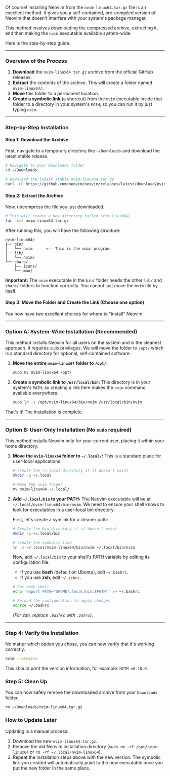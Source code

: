 Of course! Installing Neovim from the `nvim-linux64.tar.gz` file is an excellent method. It gives you a self-contained, pre-compiled version of Neovim that doesn't interfere with your system's package manager.

This method involves downloading the compressed archive, extracting it, and then making the `nvim` executable available system-wide.

Here is the step-by-step guide.

---

### Overview of the Process

1.  **Download** the `nvim-linux64.tar.gz` archive from the official GitHub releases.
2.  **Extract** the contents of the archive. This will create a folder named `nvim-linux64/`.
3.  **Move** this folder to a permanent location.
4.  **Create a symbolic link** (a shortcut) from the `nvim` executable inside that folder to a directory in your system's `PATH`, so you can run it by just typing `nvim`.

---

### Step-by-Step Installation

#### Step 1: Download the Archive

First, navigate to a temporary directory like `~/Downloads` and download the latest stable release.

```bash
# Navigate to your Downloads folder
cd ~/Downloads

# Download the latest stable nvim-linux64.tar.gz
curl -LO https://github.com/neovim/neovim/releases/latest/download/nvim-linux64.tar.gz
```

#### Step 2: Extract the Archive

Now, uncompress the file you just downloaded.

```bash
# This will create a new directory called nvim-linux64/
tar -xzf nvim-linux64.tar.gz
```

After running this, you will have the following structure:
```
nvim-linux64/
├── bin/
│   └── nvim      <-- This is the main program
├── lib/
│   └── nvim/
└── share/
    ├── icons/
    └── man/
```
**Important:** The `nvim` executable in the `bin/` folder needs the other `lib/` and `share/` folders to function correctly. You cannot just move the `nvim` file by itself.

#### Step 3: Move the Folder and Create the Link (Choose one option)

You now have two excellent choices for where to "install" Neovim.

---

### Option A: System-Wide Installation (Recommended)

This method installs Neovim for all users on the system and is the cleanest approach. It requires `sudo` privileges. We will move the folder to `/opt/` which is a standard directory for optional, self-contained software.

1.  **Move the entire `nvim-linux64` folder to `/opt/`:**

    ```bash
    sudo mv nvim-linux64 /opt/
    ```

2.  **Create a symbolic link to `/usr/local/bin`:** This directory is in your system's `PATH`, so creating a link here makes the `nvim` command available everywhere.

    ```bash
    sudo ln -s /opt/nvim-linux64/bin/nvim /usr/local/bin/nvim
    ```

That's it! The installation is complete.

---

### Option B: User-Only Installation (No `sudo` required)

This method installs Neovim only for your current user, placing it within your home directory.

1.  **Move the `nvim-linux64` folder to `~/.local/`:** This is a standard place for user-local applications.

    ```bash
    # Create the ~/.local directory if it doesn't exist
    mkdir -p ~/.local
    
    # Move the nvim folder
    mv nvim-linux64 ~/.local/
    ```

2.  **Add `~/.local/bin` to your PATH:** The Neovim executable will be at `~/.local/nvim-linux64/bin/nvim`. We need to ensure your shell knows to look for executables in a user-local bin directory.

    First, let's create a symlink for a cleaner path:
    ```bash
    # Create the bin directory if it doesn't exist
    mkdir -p ~/.local/bin

    # Create the symbolic link
    ln -s ~/.local/nvim-linux64/bin/nvim ~/.local/bin/nvim
    ```

    Now, add `~/.local/bin` to your shell's PATH variable by editing its configuration file.
    - If you use **bash** (default on Ubuntu), edit `~/.bashrc`.
    - If you use **zsh**, edit `~/.zshrc`.

    ```bash
    # For bash shell
    echo 'export PATH="$HOME/.local/bin:$PATH"' >> ~/.bashrc
    
    # Reload the configuration to apply changes
    source ~/.bashrc
    ```
    *(For zsh, replace `.bashrc` with `.zshrc`)*.

---

### Step 4: Verify the Installation

No matter which option you chose, you can now verify that it's working correctly.

```bash
nvim --version
```
This should print the version information, for example: `NVIM v0.10.0`.

### Step 5: Clean Up

You can now safely remove the downloaded archive from your `Downloads` folder.

```bash
rm ~/Downloads/nvim-linux64.tar.gz
```

### How to Update Later

Updating is a manual process:
1.  Download the new `nvim-linux64.tar.gz`.
2.  Remove the old Neovim installation directory (`sudo rm -rf /opt/nvim-linux64` or `rm -rf ~/.local/nvim-linux64`).
3.  Repeat the installation steps above with the new version. The symbolic link you created will automatically point to the new executable once you put the new folder in the same place.

